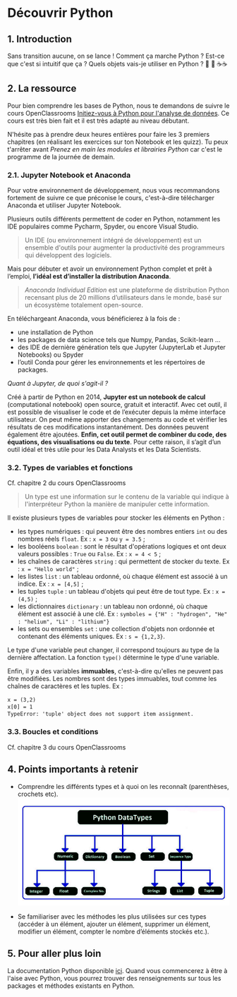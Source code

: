 # Découvrir Python

## 1. Introduction
Sans transition aucune, on se lance ! Comment ça marche Python ? Est-ce que c'est si intuitif que ça ? Quels objets vais-je utiliser en Python ? 🐣 🐣 ☕️☕️

## 2. La ressource
Pour bien comprendre les bases de Python, nous te demandons de suivre le cours OpenClassrooms [Initiez-vous à Python pour l'analyse de données](https://openclassrooms.com/fr/courses/6204541-initiez-vous-a-python-pour-lanalyse-de-donnees).
Ce cours est très bien fait et il est très adapté au niveau débutant.

N'hésite pas à prendre deux heures entières pour faire les 3 premiers chapitres (en réalisant les exercices sur ton Notebook et les quizz). Tu peux t'arrêter avant *Prenez en main les modules et librairies Python* car c'est le programme de la journée de demain.

### 2.1. Jupyter Notebook et Anaconda
Pour votre environnement de développement, nous vous recommandons fortement de suivre ce que préconise le cours, c'est-à-dire télécharger Anaconda et utiliser Jupyter Notebook.

Plusieurs outils différents permettent de coder en Python, notamment les IDE populaires comme Pycharm, Spyder, ou encore Visual Studio.
>Un IDE (ou environnement intégré de développement) est un ensemble d'outils pour augmenter la productivité des programmeurs qui développent des logiciels.

Mais pour débuter et avoir un environnement Python complet et prêt à l’emploi, **l’idéal est d’installer la distribution Anaconda**. 

>*Anaconda Individual Edition* est une plateforme de distribution Python recensant plus de 20 millions d’utilisateurs dans le monde, basé sur un écosystème totalement open-source.

En téléchargeant Anaconda, vous bénéficierez à la fois de : 
- une installation de Python
- les packages de data science tels que Numpy, Pandas, Scikit-learn …
- des IDE de dernière génération tels que Jupyter (JupyterLab et Jupyter Notebooks) ou Spyder
- l’outil Conda pour gérer les environnements et les répertoires de packages.

*Quant à Jupyter, de quoi s'agit-il ?*

Créé à partir de Python en 2014, **Jupyter est un notebook de calcul** (computational notebook) open source, gratuit et interactif. 
Avec cet outil, il est possible de visualiser le code et de l’exécuter depuis la même interface utilisateur. On peut même apporter des changements au code et vérifier les résultats de ces modifications instantanément. Des données peuvent également être ajoutées.
**Enfin, cet outil permet de combiner  du code, des équations, des visualisations ou du texte**. Pour cette raison, il s’agit d’un outil idéal et très utile pour les Data Analysts et les Data Scientists.

### 3.2. Types de variables et fonctions
Cf. chapitre 2 du cours OpenClassrooms

>Un type est une information sur le contenu de la variable qui indique à l'interpréteur Python la manière de manipuler cette information. 

Il existe plusieurs types de variables pour stocker les éléments en Python : 
- les types numériques : qui peuvent être des nombres entiers `int` ou des nombres réels `float`. Ex : `x = 3` ou `y = 3.5` ;
- les booléens `boolean` : sont le résultat d'opérations logiques et ont deux valeurs possibles : `True` ou `False`. Ex : `x = 4 < 5` ;
- les chaînes de caractères `string` : qui permettent de stocker du texte. Ex : `x = "Hello world"` ;
- les listes `list` : un tableau ordonné, où chaque élément est associé à un indice. Ex : `x = [4,5]` ;
- les tuples `tuple` : un tableau d'objets qui peut être de tout type. Ex : `x = (4,5)` ;
- les dictionnaires `dictionary` : un tableau non ordonné, où chaque élément est associé à une clé. Ex : `symboles = {"H" : "hydrogen", "He" : "helium", "Li" : "lithium"}`
- les sets ou ensembles `set` : une collection d'objets non ordonnée et contenant des éléments uniques. Ex : `s = {1,2,3}`.

Le type d'une variable peut changer, il correspond toujours au type de la dernière affectation.
La fonction `type()` détermine le type d'une variable.

Enfin, il y a des variables **immuables**, c'est-à-dire qu'elles ne peuvent pas être modifiées. Les nombres sont des types immuables, tout comme les chaînes de caractères et les tuples.
Ex : 
  ```
  x = (3,2)
  x[0] = 1
  TypeError: 'tuple' object does not support item assignment.
  ```


### 3.3. Boucles et conditions
Cf. chapitre 3 du cours OpenClassrooms

## 4. Points importants à retenir
- Comprendre les différents types et à quoi on les reconnaît (parenthèses, crochets etc).
![Les types sous Python](https://github.com/TheHackingProject/data-analyst/blob/master/week_01/day_01/Capture%20d%E2%80%99e%CC%81cran%20(58).png)

- Se familiariser avec les méthodes les plus utilisées sur ces types (accéder à un élément, ajouter un élément, supprimer un élément, modifier un élément, compter le nombre d’éléments stockés etc.).

## 5. Pour aller plus loin
La documentation Python disponible [ici](https://docs.python.org/3/). Quand vous commencerez à être à l'aise avec Python, vous pourrez trouver des renseignements sur tous les packages et méthodes existants en Python.
